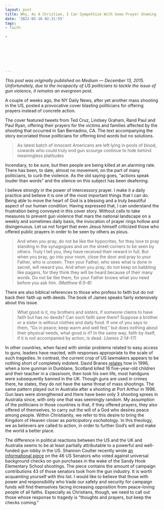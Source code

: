 ```yaml
---
layout: post
title: Why, As A Christian, I Can Sympathize With Some Prayer Shaming
date: '2022-05-16 02:31:55'
tags:
- faith

- 







---
```


_This post was originally published on Medium — December 13, 2015. Unfortunately, due to the incapacity of US politicians to tackle the issue of gun violence, it remains an evergreen post._

A couple of weeks ago, the NY Daily News, after yet another mass shooting in the US, posted a provocative cover blasting politicians for offering prayers instead of concrete action.

The cover featured tweets from Ted Cruz, Lindsey Graham, Rand Paul and Paul Ryan, offering their prayers for the victims and families affected by the shooting that occurred in San Bernadino, CA. The text accompanying the story excoriated those politicians for offering kind words but no solutions.

> As latest batch of innocent Americans are left lying in pools of blood, cowards who could truly end gun scourge continue to hide behind meaningless platitudes

Incendiary, to be sure, but then people are being killed at an alarming rate. There has been, to date, almost no movement, on the part of many politicians, to curb the violence. As the old saying goes, “actions speak louder than words” and the silence on this subject has been deafening.

I believe strongly in the power of intercessory prayer. I make it a daily practice and believe it is one of the most important things that I can do. Being able to move the heart of God is a blessing and a truly beautiful aspect of our human condition. Having expressed that, I can understand the frustration being conveyed in this cover story. Without calls to take measures to prevent gun violence that mars the national landscape on a weekly and sometimes daily basis, the invocation of prayer rings hollow and disingenuous. Let us not forget that even Jesus himself criticized those who offered public prayers in order to be seen by others as pious.

> And when you pray, do not be like the hypocrites, for they love to pray standing in the synagogues and on the street corners to be seen by others. Truly I tell you, they have received their reward in full. But when you pray, go into your room, close the door and pray to your Father, who is unseen. Then your Father, who sees what is done in secret, will reward you. And when you pray, do not keep on babbling like pagans, for they think they will be heard because of their many words. Do not be like them, for your Father knows what you need before you ask him. _(Matthew 6:5–8)_

There are also biblical references to those who profess to faith but do not back their faith up with deeds. The book of James speaks fairly extensively about this issue.

> What good is it, my brothers and sisters, if someone claims to have faith but has no deeds? Can such faith save them? Suppose a brother or a sister is without clothes and daily food. If one of you says to them, “Go in peace; keep warm and well fed,” but does nothing about their physical needs, what good is it? In the same way, faith by itself, if it is not accompanied by action, is dead. _(James 2:14–17)_

In other countries, when faced with similar problems related to easy access to guns, leaders have reacted, with responses appropriate to the scale of such tragedies. In contrast, the current crop of US lawmakers appears to be nothing short of completely indolent. David Branes [relates](https://medium.com/@drb/in-1996-a-lone-gunman-entered-a-classroom-in-dunblane-scotland-332c46852f05#.9a06cwrsh) how in 1996, when a lone gunman in Dunblane, Scotland killed 16 five-year-old children and their teacher in a classroom, then took his own life, most handguns were subsequently banned in the UK. Though guns are used in crimes there, he states, they do not have the same threat of mass shootings. The same pattern played out in Australia after a shooting at Port Arthur in 1996. Gun laws were strengthened and there have been only 3 shooting sprees in Australia since, with only one that was seemingly random. My assumption of the politicians in those countries is that, if they offered prayers, they also offered of themselves, to carry out the will of a God who desires peace among people. Within Christianity, we refer to this desire to bring the Kingdom of Heaven closer as _participatory eschatology_. In this theology, we as believers are called to action, in order to further God’s will and make the world a better place.

The difference in political reactions between the US and the UK and Australia seems to be at least partially attributable to a powerful and well-funded gun lobby in the US. Shannon Coulter recently wrote [an informational piece](https://medium.com/@shannoncoulter/meet-the-46-u-s-senators-who-voted-against-sensible-gun-control-law-1ac66dcabbad#.2vdisap73) on the 46 US Senators who voted against universal background checks on gun purchases in the wake of the Sandy Hook Elementary School shootings. The piece contains the amount of campaign contributions 43 of those senators took from the gun industry. It is worth acquainting yourself with this list. I would like to believe that those with power and responsibility who trade our safety and security for campaign funds will find themselves facing increasing opposition from peace-loving people of all faiths. Especially as Christians, though, we need to call out those whose response to tragedy is “thoughts and prayers, but keep the checks coming.”

